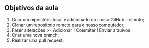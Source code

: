 ## Objetivos da aula 

1. Criar um repositório local e adiciona-lo no nosso GitHub - remoto;
2. Clonar um repositório remoto para o nosso computador;
3. Fazer alterações >> Adicionar | Commitar | Enviar arquivos;
4. Criar uma nova branch;
5. Realizar uma pull request;